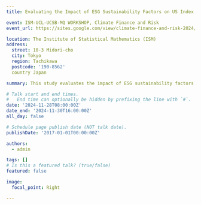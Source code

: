 ```yaml
---
title: Evaluating the Impact of ESG Sustainability Factors on US Index Returns

event: ISM-UCL-UCSB-MQ WORKSHOP, Climate Finance and Risk
event_url: https://sites.google.com/view/climate-finance-and-risk-2024/home

location: The Institute of Statistical Mathematics (ISM)
address:
  street: 10-3 Midori-cho
  city: Tokyo
  region: Tachikawa
  postcode: '190-8562'
  country Japan 

summary: This study evaluates the impact of ESG sustainability factors on U.S. equity indices using various factor models. The analysis focuses on Morningstar's U.S. market and sustainability indices from 2013 to 2022, excluding the COVID-19 period. The study employs three types of models: a standard factor model, a time series factor model, and a functional factor model. The standard factor model assesses the instantaneous effect of ESG factors on index returns, revealing that sustainability indices effectively mitigate ESG-related risks, while traditional U.S. indices are more sensitive to these factors. The time series factor model investigates the time-lagging effects of ESG factors, showing that sustainability indices exhibit a stronger correlation with ESG factors over time, especially in the short term. Finally, the functional factor model explores the dynamic and cumulative effects of ESG factors, highlighting their significant impact on sustainability indices compared to traditional indices.

# Talk start and end times.
#   End time can optionally be hidden by prefixing the line with `#`.
date: '2024-11-28T08:00:00Z'
date_end: '2024-11-30T16:00:00Z'
all_day: false

# Schedule page publish date (NOT talk date).
publishDate: '2017-01-01T00:00:00Z'

authors:
  - admin

tags: []
# Is this a featured talk? (true/false)
featured: false

image:
  focal_point: Right

---
```

